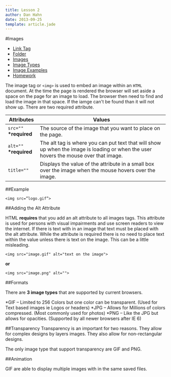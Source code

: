```yaml
---
title: Lesson 2
author: Dan Hahn
date: 2013-09-25
template: article.jade
---
```


#Images

* [Link Tag]()
* [Folder](folders.html)
* [Images](images.html)
* [Image Types](image-types.html)
* [Image Examples](image-examples.html)
* [Homework](homework.html)

The image tag or `<img>` is used to embed an image within an `HTML` document.  At the time the page is rendered the browser will set aside a space on the page for an image to load.  The browser then need to find and load the image in that space.  If the iamge can't be found than it will not show up.  There are two required attribute.

Attributes|Values
--|--
`src=""` **\*required**|The source of the image that you want to place on the page.
`alt=""` **\*required**|The alt tag is where you can put text that will show up when the image is loading or when the user hovers the mouse over that image.
`title=""`|Displays the value of the attribute in a small box over the image when the mouse hovers over the image.

##Example

`<img src=”logo.gif”>`

##Adding the Alt Attribute

HTML **requires** that you add an alt attribute to all images tags.  This attribute is used for persons with visual impairments and use screen readers to view the internet.  If there is text with in an image that text must be placed with the alt attribute.  While the attribute is required there is no need to place text within the value unless there is text on the image.  This can be a little misleading.  

`<img src="image.gif" alt="text on the image">`

**or**

`<img src="image.png" alt="">`

##Formats

There are **3 image types** that are supported by current browsers.

*GIF – Limited to 256 Colors but one color can be transparent. (Used for Text based images ie Logos or headers)
*JPG – Allows for Millions of colors compressed. (Most commonly used for photos)
*PNG – Like the JPG but allows for opacities. (Supported by all newer browsers after IE 6)

##Transparency
Transparency is an important for two reasons. They allow for complex designs by layers images. They also allow for non-rectangular designs.

The only image type that support transparency are GIF and PNG.

##Animation

GIF are able to display multiple images with in the same saved files.

<style>
table tr td:nth-child(1){width:20%}
</style>
